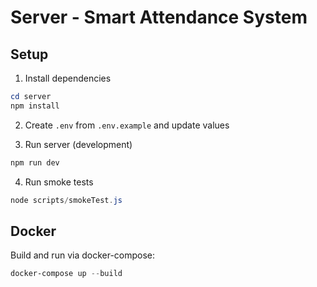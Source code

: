 # Server - Smart Attendance System

## Setup

1. Install dependencies

```powershell
cd server
npm install
```

2. Create `.env` from `.env.example` and update values

3. Run server (development)

```powershell
npm run dev
```

4. Run smoke tests

```powershell
node scripts/smokeTest.js
```

## Docker

Build and run via docker-compose:

```powershell
docker-compose up --build
```
